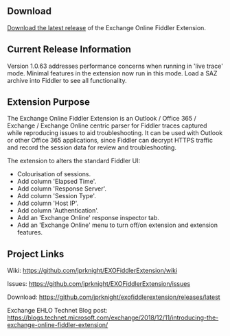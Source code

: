 ## Download
<a href="https://github.com/jprknight/exofiddlerextension/releases/latest" target="_blank">Download the latest release</a> of the Exchange Online Fiddler Extension.

## Current Release Information
Version 1.0.63 addresses performance concerns when running in 'live trace' mode. Minimal features in the extension now run in this mode. Load a SAZ archive into Fiddler to see all functionality.

## Extension Purpose
The Exchange Online Fiddler Extension is an Outlook / Office 365 / Exchange / Exchange Online centric parser for Fiddler traces captured while reproducing issues to aid troubleshooting. It can be used with Outlook or other Office 365 applications, since Fiddler can decrypt HTTPS traffic and record the session data for review and troubleshooting.

The extension to alters the standard Fiddler UI:

* Colourisation of sessions.
* Add column 'Elapsed Time'.
* Add column 'Response Server'.
* Add column 'Session Type'.
* Add column 'Host IP'.
* Add column 'Authentication'.
* Add an 'Exchange Online' response inspector tab.
* Add an 'Exchange Online' menu to turn off/on extension and extension features.

## Project Links

Wiki: <a href="https://github.com/jprknight/EXOFiddlerExtension/wiki" target="_blank">https://github.com/jprknight/EXOFiddlerExtension/wiki</a>

Issues: <a href="https://github.com/jprknight/EXOFiddlerExtension/issues" target="_blank">https://github.com/jprknight/EXOFiddlerExtension/issues</a>

Download: <a href="https://github.com/jprknight/exofiddlerextension/releases/latest" target="_blank">https://github.com/jprknight/exofiddlerextension/releases/latest</a>

Exchange EHLO Technet Blog post: <a href="https://blogs.technet.microsoft.com/exchange/2018/12/11/introducing-the-exchange-online-fiddler-extension/" target="_blank">https://blogs.technet.microsoft.com/exchange/2018/12/11/introducing-the-exchange-online-fiddler-extension/</a>
